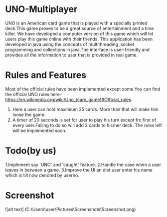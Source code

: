 # UNO-Multiplayer
UNO is an American card game that is played with a specially printed deck.This game proves to be a great source of entertainment and a time killer. We have developed a computer version of this game which will let users play this game online with their friends. This application has been developed in java using the concepts of multithreading ,socket programming and collections in java.The interface is user-friendly and provides all the information to user that is provided in real game.

# Rules and Features
Most of the official rules have been implemented except some.You can find the official UNO rules here- 
https://en.wikipedia.org/wiki/Uno_(card_game)#Official_rules.
1. Here a user can hold maximium 25 cards. More than that will make him loose the game.
2. A timer of 20 seconds is set for user to play his turn except fro first of every user.Failing to do so will add 2 cards to his/her deck.
The rules left will be implemented soon.

# Todo(by us)
1.Implement say 'UNO' and 'caught' feature.
2.Handle the case when a user leaves in between a game.
3.Improve the UI an dlet user enter his name which is till now denoted by userno.

# Screenshot
![alt text] (C:\Users\user\Pictures\Screenshots\Screenshot.png)
